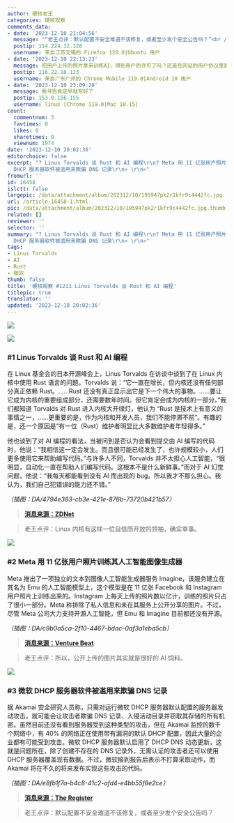```yaml
---
author: 硬核老王
categories: 硬核观察
comments_data:
- date: '2023-12-10 21:04:56'
  message: "“老王点评：默认配置不安全难道不该修复，或者至少发个安全公告吗？”<br />\r\n<br />\r\n——NSA：如果修复了我如何方便入侵？"
  postip: 114.224.32.128
  username: 来自江苏无锡的 Firefox 120.0|Ubuntu 用户
- date: '2023-12-10 22:13:23'
  message: 把用户上传的照片拿来训练AI，得到用户的许可了吗？还是在网站的用户协议里面有写？
  postip: 116.22.18.123
  username: 来自广东广州的 Chrome Mobile 119.0|Android 10 用户
- date: '2023-12-10 23:09:28'
  message: 我寻思肯定早就写好了
  postip: 153.0.156.155
  username: linux [Chrome 119.0|Mac 10.15]
count:
  commentnum: 3
  favtimes: 0
  likes: 0
  sharetimes: 0
  viewnum: 1974
date: '2023-12-10 20:02:36'
editorchoice: false
excerpt: "? Linus Torvalds 谈 Rust 和 AI 编程\r\n? Meta 用 11 亿张用户照片训练其人工智能图像生成器\r\n? 微软
  DHCP 服务器软件被滥用来欺骗 DNS 记录\r\n» \r\n»"
fromurl: ''
id: 16458
islctt: false
largepic: /data/attachment/album/202312/10/195947pk2r1kfr9c4442fc.jpg
url: /article-16458-1.html
pic: /data/attachment/album/202312/10/195947pk2r1kfr9c4442fc.jpg.thumb.jpg
related: []
reviewer: ''
selector: ''
summary: "? Linus Torvalds 谈 Rust 和 AI 编程\r\n? Meta 用 11 亿张用户照片训练其人工智能图像生成器\r\n? 微软
  DHCP 服务器软件被滥用来欺骗 DNS 记录\r\n» \r\n»"
tags:
- Linus Torvalds
- AI
- Rust
- 微软
thumb: false
title: '硬核观察 #1211 Linus Torvalds 谈 Rust 和 AI 编程'
titlepic: true
translator: ''
updated: '2023-12-10 20:02:36'
---
```


![](/data/attachment/album/202312/10/195947pk2r1kfr9c4442fc.jpg)


![](/data/attachment/album/202312/10/200120gsv2h2qs32lmqyhz.png)


### #1 Linus Torvalds 谈 Rust 和 AI 编程


在 Linux 基金会的日本开源峰会上，Linus Torvalds 在访谈中谈到了在 Linux 内核中使用 Rust 语言的问题。Torvalds 说：“它一直在增长，但内核还没有任何部分真正依赖 Rust。……Rust 还没有真正显示出它是下一个伟大的事物。……要让它成为内核的重要组成部分，还需要数年时间。但它肯定会成为内核的一部分。”我们都知道 Torvalds 对 Rust 进入内核大开绿灯，他认为 “Rust 是技术上有意义的事情之一，……更重要的是，作为内核和开发人员，我们不能停滞不前”。有趣的是，还一个原因是“有一位（Rust）维护者明显比大多数维护者年轻得多。”


他也谈到了对 AI 编程的看法，当被问到是否认为会看到提交由 AI 编写的代码时，他说：“我相信这一定会发生。而且很可能已经发生了，也许规模较小，人们更多使用它来帮助编写代码。”与许多人不同，Torvalds 并不太担心人工智能，“很明显，自动化一直在帮助人们编写代码。这根本不是什么新鲜事。”而对于 AI 幻觉问题，他说：“我每天都能看到没有 AI 而出现的 bug。所以我才不那么担心。我认为，我们自己犯错误的能力还不错。”


*（插图：DA/4794e383-cb3e-421e-876b-73720b421b57）*



> 
> **[消息来源：ZDNet](https://www.zdnet.com/article/linus-torvalds-on-state-of-linux-today-and-how-ai-figures-in-its-future/)**
> 
> 
> 



> 
> 老王点评：Linux 内核有这样一位自信而开放的领袖，确实幸事。
> 
> 
> 


![](/data/attachment/album/202312/10/200145vzmbk8ke4nzwfn8l.png)


### #2 Meta 用 11 亿张用户照片训练其人工智能图像生成器


Meta 推出了一项独立的文本到图像人工智能生成器服务 Imagine，该服务建立在其名为 Emu 的人工智能模型上，这个模型是在 11 亿张 Facebook 和 Instagram 用户照片上训练出来的。Instagram 上每天上传的照片数以亿计，训练的照片只占了很小一部分。Meta 称排除了私人信息和未在其服务上公开分享的图片。不过，尽管 Meta 公司大力支持开源人工智能，但 Emu 和 Imagine 目前都还没有开源。


*（插图：DA/c9b0a5ca-2f10-4467-bdac-0af3a1eba5cb）*



> 
> **[消息来源：Venture Beat](https://venturebeat.com/ai/meta-publicly-launches-ai-image-generator-trained-on-your-facebook-instagram-photos/)**
> 
> 
> 



> 
> 老王点评：所以，公开上传的图片其实就是很好的 AI 饲料。
> 
> 
> 


![](/data/attachment/album/202312/10/200205yzp7xv007iqps7ie.png)


### #3 微软 DHCP 服务器软件被滥用来欺骗 DNS 记录


据 Akamai 安全研究人员称，只需对运行微软 DHCP 服务器默认配置的服务器发动攻击，就可能会让攻击者欺骗 DNS 记录、入侵活动目录并窃取其存储的所有机密。虽然目前还没有看到服务器受到这种类型的攻击，但在 Akamai 监控的数千个网络中，有 40% 的网络正在使用带有漏洞的默认 DHCP 配置，因此大量的企业都有可能受到攻击。微软 DHCP 服务器默认启用了 DHCP DNS 动态更新，这就是问题所在，除了创建不存在的 DNS 记录外，无需认证的攻击者还可以使用 DHCP 服务器覆盖现有数据。不过，微软接到报告后表示不打算采取动作，而 Akamai 将在不久的将来发布实现这些攻击的代码。


*（插图：DA/e8fb1f7a-b4c8-41c2-afd4-e4bb55f8e2ce）*



> 
> **[消息来源：The Register](https://www.theregister.com/AMP/2023/12/07/attacks_abuse_microsoft_dhcp/)**
> 
> 
> 



> 
> 老王点评：默认配置不安全难道不该修复，或者至少发个安全公告吗？
> 
> 
>